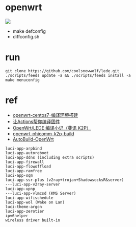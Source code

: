 # openwrt

![](https://github.com/kentio/openwrt-build/workflows/k2p/badge.svg)

- make defconfig
- diffconfig.sh

# run
```shell script
git clone https://github.com/coolsnowwolf/lede.git
./scripts/feeds update -a && ./scripts/feeds install -a
make menuconfig
```

# ref
- [openwrt-centos7-编译环境搭建](http://imdouba.com/archives/openwrt-centos7-%E7%BC%96%E8%AF%91%E7%8E%AF%E5%A2%83%E6%90%AD%E5%BB%BA.html)
- [让Actions帮你编译固件](https://www.youtube.com/watch?v=9YO7nxNry-4)
- [OpenWrt/LEDE 编译小记（斐讯 K2P）](https://mary.kevinmx.tk/index.php/archives/k2p.html)
- [openwrt-phicomm-k2p-build](https://github.com/KevinMX/openwrt-phicomm-k2p-build)
- [AutoBuild-OpenWrt](https://github.com/esirplayground/AutoBuild-OpenWrt)

```text
luci-app-arpbind
luci-app-autoreboot
luci-app-ddns (including extra scripts)
luci-app-firewall
luci-app-flowoffload
luci-app-ramfree
luci-app-sqm
luci-app-ssr-plus (v2ray+trojan+ShadowsocksR&server)
---luci-app-v2ray-server
luci-app-upnp
---luci-app-vlmcsd (KMS Server)
luci-app-wifischedule
luci-app-wol (Wake on Lan)
luci-theme-argon
luci-app-zerotier
ipv6helper
wireless driver built-in
```